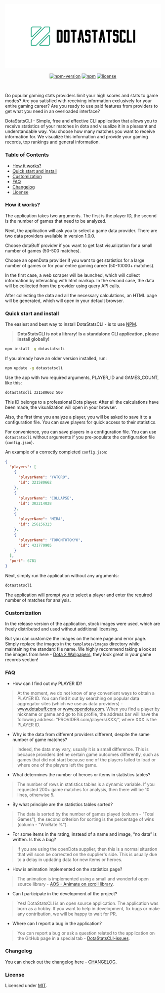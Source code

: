 <div align="center"> 
    <a href="https://github.com/ddgryaz/dotaStatsCLI">
        <img
            src="docs/logo.png"
            width="800"
            height="auto"
        />
    </a>
</div>

<div align="center">

[![npm-version](https://img.shields.io/npm/v/dotastatscli?color=%2335b18e)](https://www.npmjs.com/package/dotastatscli)
[![npm](https://img.shields.io/npm/dt/dotastatscli)](https://www.npmjs.com/package/dotastatscli)
[![license](https://img.shields.io/npm/l/dotastatscli?color=blue)](https://github.com/ddgryaz/dotaStatsCLI?#LICENSE)

</div>

<br />

Do popular gaming stats providers limit your high scores and stats to game modes?
Are you satisfied with receiving information exclusively for your entire gaming career?
Are you ready to use paid features from providers to get what you need in an
overloaded interface?  

DotaStatsCLI - Simple, free and effective CLI application that allows you to receive
statistics of your matches in dota and visualize it in a pleasant and understandable way.
You choose how many matches you want to receive information for.
We visualize this information and provide your gaming records, top rankings and
general information.

### Table of Contents

- [How it works?](#how-it-works)
- [Quick start and install](#quick-start-and-install)
- [Customization](#customization)
- [FAQ](#FAQ)
- [Changelog](#Changelog)
- [License](#license)

### How it works?

The application takes two arguments. The first is the player ID, the second is 
the number of games that need to be analyzed.  

Next, the application will ask you to select a game data provider.
There are two data providers available in version 1.0.0.  

Choose dotaBuff provider if you want to get fast visualization for a small number of 
games (50-500 matches).  

Choose an openDota provider if you want to get statistics for a large number of 
games or for your entire gaming career (50-10000+ matches).  

In the first case, a web scraper will be launched, 
which will collect information by interacting with html markup.
In the second case, the data will be collected from the provider using query API calls.  

After collecting the data and all the necessary calculations, 
an HTML page will be generated, which will open in your default browser.

### Quick start and install

The easiest and best way to install DotaStatsCLI - is to use [NPM](https://docs.npmjs.com/about-npm).

> **DotaStatsCLI is not a library! Is a standalone CLI application, please install globally!**

```sh
npm install -g dotastatscli
```

If you already have an older version installed, run:

```sh
npm update -g dotastatscli
```

Use the app with two required arguments, PLAYER_ID and GAMES_COUNT, like this:

```sh
dotastatscli 321580662 500
```

This ID belongs to a professional Dota player. 
After all the calculations have been made, the visualization will open in your browser.  

Also, the first time you analyze a player, you will be asked to save it to a configuration file. 
You can save players for quick access to their statistics.  

For convenience, you can save players in a configuration file.
You can use ```dotastatscli``` without arguments if you pre-populate the configuration file (```config.json```).   

An example of a correctly completed ```config.json```:

```json
{
  "players": [
    {
      "playerName": "YATORO",
      "id": 321580662
    },
    {
      "playerName": "COLLAPSE",
      "id": 302214028
    },
    {
      "playerName": "MIRA",
      "id": 256156323
    },
    {
      "playerName": "TORONTOTOKYO",
      "id": 431770905
    }
  ],
  "port": 6781
}
```

Next, simply run the application without any arguments:

```sh
dotastatscli
```

The application will prompt you to select a player and enter 
the required number of matches for analysis.


### Customization

In the release version of the application, stock images were used, which are freely
distributed and used without additional licensing.  

But you can customize the images on the home page and error page.
Simply replace the images in the `templates/images`
directory while maintaining the standard file name. We highly recommend taking
a look at the images from here - [Dota 2 Wallpapers](https://www.wallpaperflare.com/search?wallpaper=dota+2), 
they look great in your game records section!

### FAQ

* How can I find out my PLAYER ID?

> At the moment, we do not know of any convenient ways to obtain a PLAYER ID. 
> You can find it out by searching on popular data aggregator sites 
> (which we use as data providers) - www.dotabuff.com or www.opendota.com. 
> When you find a player by nickname or game and go to his profile, 
> the address bar will have the following address: “PROVIDER.com/players/XXX/”, 
> where XXX is the PLAYER ID.

* Why is the data from different providers different, despite the same number of game matches?  

> Indeed, the data may vary, usually it is a small difference. 
> This is because providers define certain game outcomes differently, 
> such as games that did not start because one of the players 
> failed to load or where one of the players left the game.

* What determines the number of heroes or items in statistics tables?

> The number of rows in statistics tables is a dynamic variable. 
> If you requested 200+ game matches for analysis, 
> then there will be 10 lines, otherwise 5.

* By what principle are the statistics tables sorted?

> The data is sorted by the number of games played (column - "Total Games"), 
> the second criterion for sorting is the percentage of wins (column - "WinRate %").

* For some items in the rating, instead of a name and image, “no data” is written. Is this a bug?  

> If you are using the openDota supplier, then this is a normal situation
> that will soon be corrected on the supplier's side. 
> This is usually due to a delay in updating data for new items or heroes.

* How is animation implemented on the statistics page?

> The animation is implemented using a small 
> and wonderful open source library - [AOS - Animate on scroll library](https://github.com/michalsnik/aos).

* Can I participate in the development of the project?

> Yes! DotaStatsCLI is an open source application. 
> The application was born as a hobby. If you want to help in development, 
> fix bugs or make any contribution, we will be happy to wait for PR.

* Where can I report a bug in the application?

> You can report a bug or ask a question related to the application
> on the GitHub page in a special tab - [DotaStatsCLI-issues](https://github.com/ddgryaz/dotaStatsCLI/issues).

### Changelog

You can check out the changelog here - [CHANGELOG](https://github.com/ddgryaz/dotaStatsCLI/blob/master/CHANGELOG.md).

### License

Licensed under [MIT](./LICENSE).